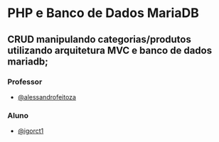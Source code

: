 
#  PHP e Banco de Dados MariaDB

## CRUD manipulando categorias/produtos utilizando arquitetura MVC e banco de dados mariadb;



### Professor
- [@alessandrofeitoza](https://github.com/alessandrofeitoza)
### Aluno
- [@igorct1](https://github.com/igorct1)
